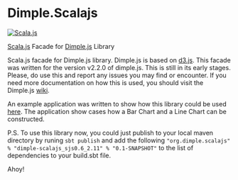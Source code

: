 # Dimple.Scalajs
[![Scala.js](https://www.scala-js.org/assets/badges/scalajs-0.6.0.svg)](https://www.scala-js.org)

[Scala.js](https://www.scala-js.org/) Facade for [Dimple.js](http://dimplejs.org/) Library

Scala.js facade for Dimple.js library. Dimple.js is based on [d3.js](https://d3js.org/). This facade was written for the version v2.2.0 of dimple.js. This is still in its early stages. Please, do use this and report any issues you may find or encounter. If you need more documentation on how this is used, you should visit the Dimple.js [wiki](https://github.com/PMSI-AlignAlytics/dimple/wiki).

An example application was written to show how this library could be used [here](https://github.com/fasholaide/Dimple.Scalajs.Example). The application show cases how a Bar Chart and a Line Chart can be constructed.

P.S. To use this library now, you could just publish to your local maven directory by runing `sbt publish` and add the following `"org.dimple.scalajs" % "dimple-scalajs_sjs0.6_2.11" % "0.1-SNAPSHOT"` to the list of dependencies to your build.sbt file.

Ahoy!
